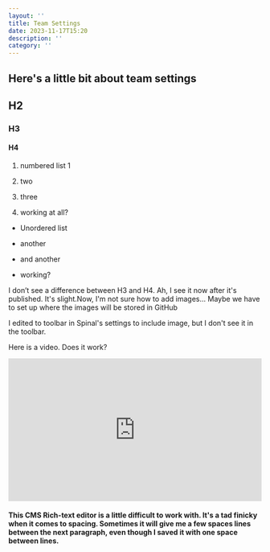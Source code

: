 ```yaml
---
layout: ''
title: Team Settings
date: 2023-11-17T15:20
description: ''
category: ''
---
```


## Here\'s a little bit about team settings

## H2

### H3

#### H4

1.  numbered list 1

2.  two

3.  three

4.  working at all?

* Unordered list

* another

* and another

* working?

I don’t see a difference between H3 and H4. Ah, I see it now after it\'s published. It\'s slight.Now, I\'m not sure how to add images... Maybe we have to set up where the images will be stored in GitHub

I edited to toolbar in Spinal\'s settings to include image, but I don\'t see it in the toolbar.

Here is a video. Does it work?

<div style="padding:56.25% 0 0 0;position:relative;"><iframe src="https://player.vimeo.com/video/876973379?badge=0&amp;autopause=0&amp;quality_selector=1&amp;player_id=0&amp;app_id=58479" frameborder="0" allow="autoplay; fullscreen; picture-in-picture" style="position:absolute;top:0;left:0;width:100%;height:100%;" title="Dispatch 2 - Oct 22, 2023"></iframe></div><script src="https://player.vimeo.com/api/player.js"></script>

#### This CMS Rich-text editor is a little difficult to work with. It\'s a tad finicky when it comes to spacing. Sometimes it will give me a few spaces lines between the next paragraph, even though I saved it with one space between lines.
